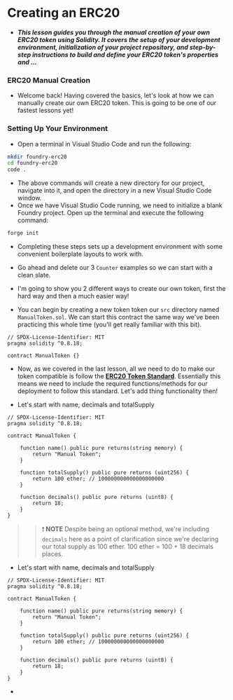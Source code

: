 # Creating an ERC20
- ***This lesson guides you through the manual creation of your own ERC20 token using Solidity. It covers the setup of your development environment, initialization of your project repository, and step-by-step instructions to build and define your ERC20 token's properties and ...***

### ERC20 Manual Creation
- Welcome back! Having covered the basics, let's look at how we can manually create our own ERC20 token. This is going to be one of our fastest lessons yet!

### Setting Up Your Environment
- Open a terminal in Visual Studio Code and run the following:

```bash
mkdir foundry-erc20
cd foundry-erc20
code .
```

- The above commands will create a new directory for our project, navigate into it, and open the directory in a new Visual Studio Code window.
- Once we have Visual Studio Code running, we need to initialize a blank Foundry project. Open up the terminal and execute the following command:

```bash
forge init
```

- Completing these steps sets up a development environment with some convenient boilerplate layouts to work with.
- Go ahead and delete our 3 `Counter` examples so we can start with a clean slate.
- I'm going to show you 2 different ways to create our own token, first the hard way and then a much easier way!

- You can begin by creating a new token token our `src` directory named `ManualToken.sol`. We can start this contract the same way we've been practicing this whole time (you'll get really familiar with this bit).

```solidity
// SPDX-License-Identifier: MIT
pragma solidity ^0.8.18;

contract ManualToken {}
```

- Now, as we covered in the last lesson, all we need to do to make our token compatible is follow the **[ERC20 Token Standard](https://eips.ethereum.org/EIPS/eip-20)**. Essentially this means we need to include the required functions/methods for our deployment to follow this standard. Let's add thing functionality then!

- Let's start with name, decimals and totalSupply

```solidity
// SPDX-License-Identifier: MIT
pragma solidity ^0.8.18;

contract ManualToken {

    function name() public pure returns(string memory) {
        return "Manual Token";
    }

    function totalSupply() public pure returns (uint256) {
        return 100 ether; // 100000000000000000000
    }

    function decimals() public pure returns (uint8) {
        return 18;
    }
}
```

>> ❗ **NOTE** Despite being an optional method, we're including `decimals` here as a point of clarification since we're declaring our total supply as 100 ether. 100 ether = 100 + 18 decimals places.

- Let's start with name, decimals and totalSupply

```solidity
// SPDX-License-Identifier: MIT
pragma solidity ^0.8.18;

contract ManualToken {

    function name() public pure returns(string memory) {
        return "Manual Token";
    }

    function totalSupply() public pure returns (uint256) {
        return 100 ether; // 100000000000000000000
    }

    function decimals() public pure returns (uint8) {
        return 18;
    }
}
```

- 